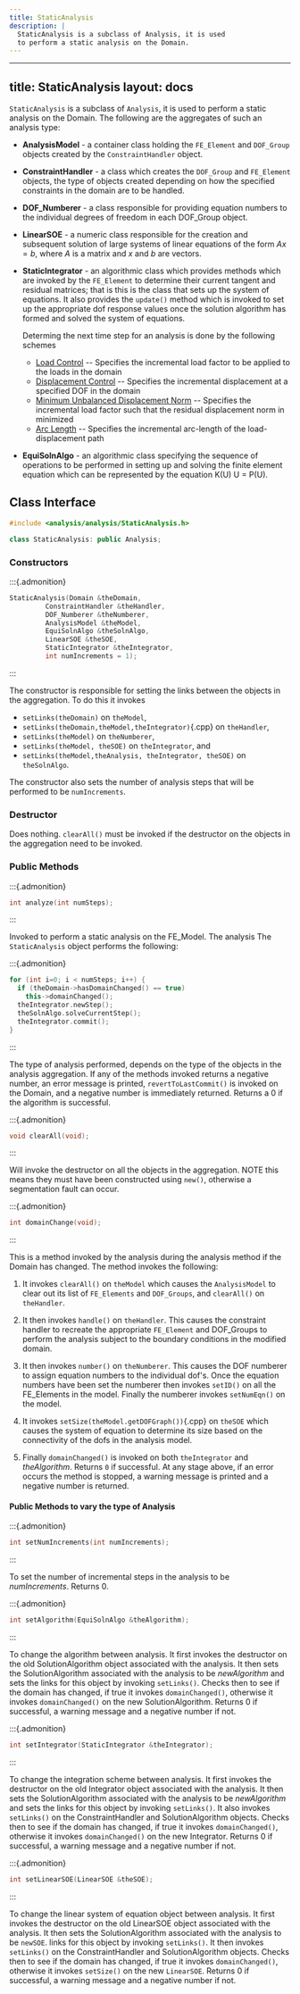 ```yaml
---
title: StaticAnalysis
description: |
  StaticAnalysis is a subclass of Analysis, it is used 
  to perform a static analysis on the Domain.
---
```


---
title: StaticAnalysis
layout: docs
---

`StaticAnalysis` is a subclass of `Analysis`, it is used to perform a static
analysis on the Domain. The following are the aggregates of such an
analysis type:

-  **AnalysisModel** - a container class holding the `FE_Element` and
   `DOF_Group` objects created by the `ConstraintHandler` object.

-  **ConstraintHandler** - a class which creates the `DOF_Group` and
   `FE_Element` objects, the type of objects created depending on how the
   specified constraints in the domain are to be handled.

-  **DOF_Numberer** - a class responsible for providing equation
   numbers to the individual degrees of freedom in each DOF_Group
   object.

-  **LinearSOE** - a numeric class responsible for the creation and
   subsequent solution of large systems of linear equations of the form
   $Ax = b$, where $A$ is a matrix and $x$ and $b$ are vectors.

-  **StaticIntegrator** - an algorithmic class which provides methods
   which are invoked by the `FE_Element` to determine their current
   tangent and residual matrices; that is this is the class that sets
   up the system of equations. It also provides the `update()` method
   which is invoked to set up the appropriate dof response values once
   the solution algorithm has formed and solved the system of
   equations.

   Determing the next time step for an analysis is done by the following schemes

   - [Load Control]() -- Specifies the incremental load factor to be applied to the loads in the domain
   - [Displacement Control]() -- Specifies the incremental displacement at a specified DOF in the domain
   - [Minimum Unbalanced Displacement Norm](StaticIntegrator/) -- Specifies the incremental load factor such that the residual displacement norm in minimized
   - [Arc Length](StaticIntegrator/ArcLength1) -- Specifies the incremental arc-length of the load-displacement path


-  **EquiSolnAlgo** - an algorithmic class specifying the sequence of
   operations to be performed in setting up and solving the finite
   element equation which can be represented by the equation K(U) U =
   P(U).

## Class Interface
```cpp
#include <analysis/analysis/StaticAnalysis.h>

class StaticAnalysis: public Analysis;
```

### Constructors

:::{.admonition}
```cpp
StaticAnalysis(Domain &theDomain, 
         ConstraintHandler &theHandler, 
         DOF_Numberer &theNumberer, 
         AnalysisModel &theModel,
         EquiSolnAlgo &theSolnAlgo,
         LinearSOE &theSOE, 
         StaticIntegrator &theIntegrator,
         int numIncrements = 1);
```
:::

The constructor is responsible for setting the links between the objects
in the aggregation. To do this it invokes 

- `setLinks(theDomain)` on `theModel`, 
- `setLinks(theDomain,theModel,theIntegrator)`{.cpp} on `theHandler`, 
- `setLinks(theModel)` on `theNumberer`, 
- `setLinks(theModel, theSOE)` on `theIntegrator`, and 
- `setLinks(theModel,theAnalysis, theIntegrator, theSOE)` on `theSolnAlgo`. 

The constructor also sets the number of analysis steps that will be performed
to be `numIncrements`.

### Destructor

Does nothing. `clearAll()` must be invoked if the destructor on the
objects in the aggregation need to be invoked.


### Public Methods

:::{.admonition}
```cpp
int analyze(int numSteps);
```
:::

Invoked to perform a static analysis on the FE_Model. The analysis The
`StaticAnalysis` object performs the following:

:::{.admonition}
```cpp
for (int i=0; i < numSteps; i++) {
  if (theDomain->hasDomainChanged() == true)
    this->domainChanged();
  theIntegrator.newStep();
  theSolnAlgo.solveCurrentStep();
  theIntegrator.commit();
}
```
:::

The type of analysis performed, depends on the type of the objects in
the analysis aggregation. If any of the methods invoked returns a
negative number, an error message is printed, `revertToLastCommit()` is
invoked on the Domain, and a negative number is immediately returned.
Returns a $0$ if the algorithm is successful.


:::{.admonition}
```cpp
void clearAll(void);
```
:::

Will invoke the destructor on all the objects in the aggregation. NOTE
this means they must have been constructed using `new()`, otherwise a
segmentation fault can occur.

:::{.admonition}
```cpp
int domainChange(void);
```
:::

This is a method invoked by the analysis during the analysis method if
the Domain has changed. The method invokes the following:

1.  It invokes `clearAll()` on `theModel` which causes the `AnalysisModel`
    to clear out its list of `FE_Elements` and `DOF_Groups`, and
    `clearAll()` on `theHandler`.

2.  It then invokes `handle()` on `theHandler`. This causes the
    constraint handler to recreate the appropriate `FE_Element` and
    DOF_Groups to perform the analysis subject to the boundary
    conditions in the modified domain.

3.  It then invokes `number()` on `theNumberer`. This causes the DOF
    numberer to assign equation numbers to the individual dof's. Once
    the equation numbers have been set the numberer then invokes
    `setID()` on all the FE_Elements in the model. Finally the numberer
    invokes `setNumEqn()` on the model.

4.  It invokes `setSize(theModel.getDOFGraph())`{.cpp} on `theSOE` which
    causes the system of equation to determine its size based on the
    connectivity of the dofs in the analysis model.

5.  Finally `domainChanged()` is invoked on both `theIntegrator` and
    *theAlgorithm*. Returns `0` if successful. At any stage above, if an
    error occurs the method is stopped, a warning message is printed and
    a negative number is returned.



#### Public Methods to vary the type of Analysis

:::{.admonition}
```cpp
int setNumIncrements(int numIncrements);
```
:::

To set the number of incremental steps in the analysis to be
*numIncrements*. Returns $0$.

:::{.admonition}
```cpp
int setAlgorithm(EquiSolnAlgo &theAlgorithm);
```
:::

To change the algorithm between analysis. It first invokes the
destructor on the old SolutionAlgorithm object associated with the
analysis. It then sets the SolutionAlgorithm associated with the
analysis to be *newAlgorithm* and sets the links for this object by
invoking `setLinks()`. Checks then to see if the domain has changed, if
true it invokes `domainChanged()`, otherwise it invokes
`domainChanged()` on the new SolutionAlgorithm. Returns $0$ if
successful, a warning message and a negative number if not.

:::{.admonition}
```cpp
int setIntegrator(StaticIntegrator &theIntegrator);
```
:::

To change the integration scheme between analysis. It first invokes the
destructor on the old Integrator object associated with the analysis. It
then sets the SolutionAlgorithm associated with the analysis to be
*newAlgorithm* and sets the links for this object by invoking
`setLinks()`. It also invokes `setLinks()` on the ConstraintHandler and
SolutionAlgorithm objects. Checks then to see if the domain has changed,
if true it invokes `domainChanged()`, otherwise it invokes
`domainChanged()` on the new Integrator. Returns $0$ if successful, a
warning message and a negative number if not.


:::{.admonition}
```cpp
int setLinearSOE(LinearSOE &theSOE);
```
:::

To change the linear system of equation object between analysis. It
first invokes the destructor on the old LinearSOE object associated with
the analysis. It then sets the SolutionAlgorithm associated with the
analysis to be `newSOE`. links for this object by invoking `setLinks()`.
It then invokes `setLinks()` on the ConstraintHandler and
SolutionAlgorithm objects. Checks then to see if the domain has changed,
if true it invokes `domainChanged()`, otherwise it invokes `setSize()`
on the new `LinearSOE`. Returns $0$ if successful, a warning message and a
negative number if not.

